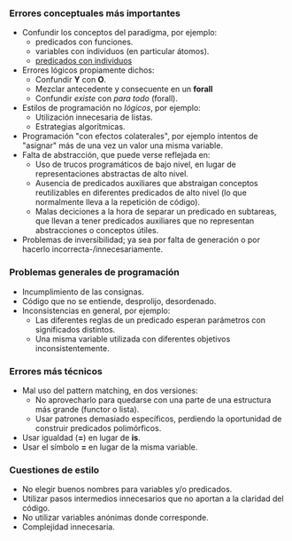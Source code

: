 ### Errores conceptuales más importantes

-   Confundir los conceptos del paradigma, por ejemplo:
    -   predicados con funciones.
    -   variables con individuos (en particular átomos).
    -   [predicados con individuos](errores-comunes--usar-un-predicado-como-si-fuera-una-variable.html)
-   Errores lógicos propiamente dichos:
    -   Confundir **Y** con **O**.
    -   Mezclar antecedente y consecuente en un **forall**
    -   Confundir *existe* con *para todo* (forall).
-   Estilos de programación no *lógicos*, por ejemplo:
    -   Utilización innecesaria de listas.
    -   Estrategias algorítmicas.
-   Programación "con efectos colaterales", por ejemplo intentos de "asignar" más de una vez un valor una misma variable.
-   Falta de abstracción, que puede verse reflejada en:
    -   Uso de trucos programáticos de bajo nivel, en lugar de representaciones abstractas de alto nivel.
    -   Ausencia de predicados auxiliares que abstraigan conceptos reutilizables en diferentes predicados de alto nivel (lo que normalmente lleva a la repetición de código).
    -   Malas deciciones a la hora de separar un predicado en subtareas, que llevan a tener predicados auxiliares que no representan abstracciones o conceptos útiles.
-   Problemas de inversibilidad; ya sea por falta de generación o por hacerlo incorrecta-/innecesariamente.

### Problemas generales de programación

-   Incumplimiento de las consignas.
-   Código que no se entiende, desprolijo, desordenado.
-   Inconsistencias en general, por ejemplo:
    -   Las diferentes reglas de un predicado esperan parámetros con significados distintos.
    -   Una misma variable utilizada con diferentes objetivos inconsistentemente.

### Errores más técnicos

-   Mal uso del pattern matching, en dos versiones:
    -   No aprovecharlo para quedarse con una parte de una estructura más grande (functor o lista).
    -   Usar patrones demasiado específicos, perdiendo la oportunidad de construir predicados polimórficos.
-   Usar igualdad (**=**) en lugar de **is**.
-   Usar el símbolo **=** en lugar de la misma variable.

### Cuestiones de estilo

-   No elegir buenos nombres para variables y/o predicados.
-   Utilizar pasos intermedios innecesarios que no aportan a la claridad del código.
-   No utilizar variables anónimas donde corresponde.
-   Complejidad innecesaria.

